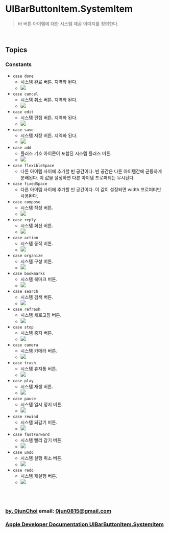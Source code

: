 # UIBarButtonItem.SystemItem
>  바 버튼 아이템에 대한 시스템 제공 이미지를 정의한다.


&nbsp;      
## Topics
### Constants
* `case done`
    * 시스템 완료 버튼. 지역화 된다.
    * ![](https://docs-assets.developer.apple.com/published/1b2c2dc9eb/UIBarButtonSystemItemDone_2x_faf853e2-1569-42df-a353-2217d5e5798f.png)
* `case cancel`
    * 시스템 취소 버튼. 지역화 된다.
    * ![](https://docs-assets.developer.apple.com/published/1b2c2dc9eb/UIBarSystemItemCancel_2x_193aca68-8a37-445f-9300-df5ed61eaebe.png)
* `case edit`
    * 시스템 편집 버튼. 지역화 된다.
    * ![](https://docs-assets.developer.apple.com/published/1b2c2dc9eb/UIBarSystemItemEdit_2x_8e760150-573b-4d16-bc0f-a0a98f59d25f.png)
* `case save`
    * 시스템 저장 버튼. 지역화 된다.
    * ![](https://docs-assets.developer.apple.com/published/1b2c2dc9eb/UIBarButtonSystemItemSave_2x_74e89675-76ec-42fa-b140-43617c605754.png)
* `case add`
    * 플러스 기호 아이콘이 포함된 시스템 플러스 버튼.
    * ![](https://docs-assets.developer.apple.com/published/1b2c2dc9eb/UIBarButtonAdd_2x_06ceba7f-f447-4e80-8387-99ef94745a90.png)
* `case flexibleSpace`
    * 다른 아이템 사이에 추가할 빈 공간이다. 빈 공간은 다른 아이템간에 균등하게 분배된다. 이 값을 설정하면 다른 아이템 프로퍼티는 무시된다.
* `case fixedSpace`
    * 다른 아이템 사이에 추가할 빈 공간이다. 이 값이 설정되면 width 프로퍼티만 사용된다.
* `case compose`
    * 시스템 작성 버튼.
    * ![](https://docs-assets.developer.apple.com/published/1b2c2dc9eb/UIBarButtonCompose_2x_cd7e6340-c981-4dc4-85ae-63ae5a64ccfc.png)
* `case reply`
    * 시스템 회신 버튼.
    * ![](https://docs-assets.developer.apple.com/published/1b2c2dc9eb/UIBarButtonReply_2x_ae1b2646-b99b-4828-bb5b-ca4e689169fa.png)
* `case action`
    * 시스템 동작 버튼.
    * ![](https://docs-assets.developer.apple.com/published/1b2c2dc9eb/UIBarButtonAction_2x_823aa32f-53ef-4c8a-9487-0aee63782087.png)
* `case organize`
    * 시스템 구성 버튼.
    * ![](https://docs-assets.developer.apple.com/published/1b2c2dc9eb/UIBarButtonOrganize_2x_0e37fc64-4d56-4d6b-85a2-7da5483d1f27.png)
* `case bookmarks`
    * 시스템 북마크 버튼.
    * ![](https://docs-assets.developer.apple.com/published/1b2c2dc9eb/UIBarButtonBookmarks_2x_01ffb6a4-22bd-48ac-a7d4-46133e1de9a4.png)
* `case search`
    * 시스템 검색 버튼.
    * ![](https://docs-assets.developer.apple.com/published/1b2c2dc9eb/UIBarButtonSearch_2x_e1da736a-4199-489d-b258-43c6717ac2c1.png)
* `case refresh`
    * 시스템 새로고침 버튼.
    * ![](https://docs-assets.developer.apple.com/published/1b2c2dc9eb/UIBarButtonRefresh_2x_932a1c8a-1981-4b5d-8166-d2ffcabdff01.png)
* `case stop`
    * 시스템 중지 버튼.
    * ![](https://docs-assets.developer.apple.com/published/1b2c2dc9eb/UIBarButtonStop_2x_b0334ee9-f617-46c0-8f05-6a6fd6f223f7.png)
* `case camera`
    * 시스템 카메라 버튼.
    * ![](https://docs-assets.developer.apple.com/published/1b2c2dc9eb/UIBarButtonCamera_2x_87a3ae25-6025-4bd9-8060-8221cafa61ce.png)
* `case trash`
    * 시스템 휴지통 버튼.
    * ![](https://docs-assets.developer.apple.com/published/1b2c2dc9eb/UIBarButtonTrash_2x_3e31cb62-8df3-4364-86d8-6b676bcbb38b.png)
* `case play`
    * 시스템 재생 버튼.
    * ![](https://docs-assets.developer.apple.com/published/1b2c2dc9eb/UIBarButtonPlay_2x_b0a5a395-c1f7-43e3-851f-9f929cba2176.png)
* `case pause`
    * 시스템 일시 정지 버튼.
    * ![](https://docs-assets.developer.apple.com/published/1b2c2dc9eb/UIBarButtonPause_2x_c5ad205a-c25f-45fd-8ee8-528b562957ca.png)
* `case rewind`
    * 시스템 되감기 버튼.
    * ![](https://docs-assets.developer.apple.com/published/1b2c2dc9eb/UIBarButtonRewind_2x_ddce5dd2-5072-42e4-bf4a-030b914b5584.png)
* `case fastForward`
    * 시스템 빨리 감기 버튼.
    * ![](https://docs-assets.developer.apple.com/published/1b2c2dc9eb/UIBarButtonFastForward_2x_aee52cd9-4b46-4144-8ccb-b280fa9b3147.png)
* `case undo`
    * 시스템 실행 취소 버튼.
    * ![](https://docs-assets.developer.apple.com/published/1b2c2dc9eb/UIBarButtonSystemItemUndo_2x_bb2fa0eb-a241-47e1-9818-bc54370fe33c.png)
* `case redo`
    * 시스템 재실행 버튼.
    * ![](https://docs-assets.developer.apple.com/published/1b2c2dc9eb/UIBarButtonSystemItemRedo_2x_87125ce6-1986-4c7f-9ba8-a7607cf16cc9.png)
    

&nbsp;      
&nbsp;      
### [by. 0junChoi](https://github.com/0jun0815) email: <0jun0815@gmail.com>
### [Apple Developer Documentation UIBarButtonItem.SystemItem](https://developer.apple.com/documentation/uikit/uibarbuttonitem/systemitem)
